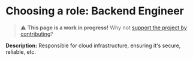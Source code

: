 
# Choosing a role: Backend Engineer

> ⚠️ **This page is a work in progress!** Why not [support the project by contributing](https://github.com/openupthecloud/system)?

**Description:** Responsible for cloud infrastructure, ensuring it's secure, reliable, etc. 